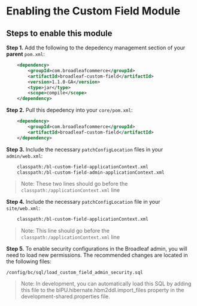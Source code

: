 # Enabling the Custom Field Module 

## Steps to enable this module

**Step 1.** Add the following to the depedency management section of your **parent** `pom.xml`:

```xml
    <dependency>
        <groupId>com.broadleafcommerce</groupId>
        <artifactId>broadleaf-custom-field</artifactId>
        <version>1.1.0-GA</version>
        <type>jar</type>
        <scope>compile</scope>
    </dependency>
```

**Step 2.** Pull this depedency into your `core/pom.xml`:

```xml
    <dependency>
        <groupId>com.broadleafcommerce</groupId>
        <artifactId>broadleaf-custom-field</artifactId>
    </dependency>
```

**Step 3.** Include the necessary `patchConfigLocation` files in your `admin/web.xml`:
    
```xml
    classpath:/bl-custom-field-applicationContext.xml
    classpath:/bl-custom-field-admin-applicationContext.xml
```
>Note: These two lines should go before the `classpath:/applicationContext.xml` line

**Step 4.** Include the necessary `patchConfigLocation` file in your `site/web.xml`:
    
```xml
    classpath:/bl-custom-field-applicationContext.xml
```
>Note: This line should go before the `classpath:/applicationContext.xml` line


**Step 5.** To enable security configurations in the Broadleaf admin, you will need to load new permissions. The recommended changes are located in the following files:

```
/config/bc/sql/load_custom_field_admin_security.sql
```

> Note: In development, you can automatically load this SQL by adding this file to the blPU.hibernate.hbm2ddl.import\_files property in the development-shared.properties file.

